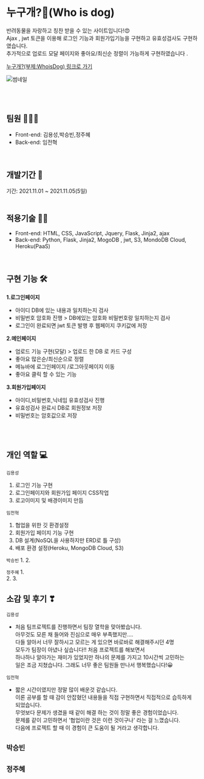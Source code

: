 # 누구개?🐾(Who is dog)
반려동물을 자랑하고 칭찬 받을 수 있는 사이트입니다!😍 <br/>
Ajax , jwt 토큰을 이용해 로그인 기능과 회원가입기능을 구현하고 유효성검사도 구현하였습니다. <br/>
추가적으로 업로드 모달 페이지와 좋아요/최신순 정렬이 가능하게 구현하였습니다 .


<a href="https://whoisdog.herokuapp.com/">누구개?(부제:WhoisDog) 링크로 가기</a> <br/>

![썸네일](https://user-images.githubusercontent.com/70641418/127768727-74e0a62f-9d35-4e1f-89a1-3bb7fb8b2084.JPG)


<br/>
<br/>


## 팀원 🧑‍🤝‍🧑

- Front-end: 김용성,박승빈,정주혜
- Back-end: 임전혁

<br/>

## 개발기간 📅
기간: 2021.11.01 ~ 2021.11.05(5일)  
<br/>

## 적용기술 👩‍💻
  
- Front-end: HTML, CSS, JavaScript, Jquery, Flask, Jinja2, ajax
- Back-end: Python, Flask, Jinja2, MogoDB , jwt, S3, MondoDB Cloud, Heroku(PaaS)

<br/>

## 구현 기능 🛠
**1.로그인페이지**

- 아이디  DB에 있는 내용과 일치하는지 검사
- 비밀번호 암호화 진행 > DB에있는 암호화 비밀번호랑 일치하는지 검사
- 로그인이 완료되면 jwt 토큰 발행 후 웹페이지 쿠키값에 저장

**2.메인페이지** 

- 업로드 기능 구현(모달) > 업로드 한 DB 로 카드 구성
- 좋아요 많은순/최신순으로 정렬
- 메뉴바에 로그인페이지 /로그아웃페이지 이동
- 좋아요 클릭 할 수 있는 기능

**3.회원가입페이지**

- 아이디,비밀번호,닉네임 유효성검사 진행
- 유효성검사 완료시 DB로 회원정보 저장
- 비밀번호는 암호값으로 저장


<br/>
<br/>

## 개인 역할 💻

<code>김용성</code>
1. 로그인 기능 구현
2. 로그인페이지와 회원가입 페이지 CSS작업
3. 로고이미지 및 배경이미지 만듬

<code>임전혁</code>
1. 협업을 위한 깃 환경설정
2. 회원가입 페이지 기능 구현
3. DB 설계(NoSQL을 사용하지만 ERD로 틀 구성)
4. 배포 환경 설정(Heroku, MongoDB Cloud, S3)


<code>박승빈</code>
1. 
2. 

<code>정주혜</code>
1.  
2. 
3. 


## 소감 및 후기 ❣

<code>김용성</code>
- 처음 팀프로젝트를 진행하면서 팀장 열학을 맞아봤습니다.     
아무것도 모른 채 들어와 진심으로 매우 부족했지만….   
다들 알아서 너무 잘하시고 모르는 게 있으면 바로바로 해결해주시던 4명  
모두가 팀장이 아녔나 싶습니다!! 처음 프로젝트를 해보면서   
하나하나 알아가는 재미가 있었지만 하나의 문제를 가지고 10시간씩 고민하는  
일은 조금 지쳤습니다. 그래도 너무 좋은 팀원들 만나서 행복했습니다!😀  

<code>임전혁</code>
- 짧은 시간이였지만 정말 많이 배운것 같습니다.  
이론 공부를 할 때 감이 안잡혔던 내용들을 직접 구현하면서 직접적으로 습득하게 되었습니다.    
무엇보다 문제가 생겼을 때 같이 해결 하는 것이 정말 좋은 경험이었습니다.    
문제를 같이 고민하면서 '협업이란 것은 이런 것이구나' 라는 걸 느꼈습니다.   
다음에 프로젝트 할 때 이 경험이 큰 도움이 될 거라고 생각합니다.

<code>박승빈</code>
- 


<code>정주혜</code>
- 
